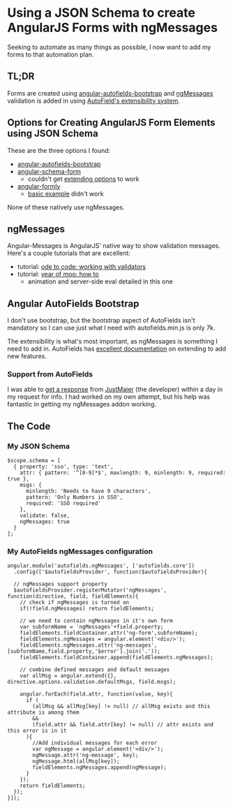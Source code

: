 # Using a JSON Schema to create AngularJS Forms with ngMessages

Seeking to automate as many things as possible, I now want to add my forms to that automation plan.

## TL;DR

Forms are created using [angular-autofields-bootstrap](https://github.com/JustMaier/angular-autofields-bootstrap) and [ngMessages](https://docs.angularjs.org/api/ngMessages) validation is added in using [AutoField's extensibility system](http://justmaier.github.io/angular-autoFields-bootstrap/#extend).

## Options for Creating AngularJS Form Elements using JSON Schema

These are the three options I found:

* [angular-autofields-bootstrap](https://github.com/JustMaier/angular-autofields-bootstrap)
* [angular-schema-form](https://github.com/Textalk/angular-schema-form)
	* couldn't get [extending options](https://github.com/Textalk/angular-schema-form/blob/master/docs/extending.md) to work
* [angular-formly](https://github.com/formly-js/angular-formly)
	* [basic example](https://github.com/formly-js/angular-formly#example) didn't work

None of these natively use ngMessages.

## ngMessages

Angular-Messages is AngularJS' native way to show validation messages. Here's a couple tutorials that are excellent:

* tutorial: [ode to code: working with validators](http://odetocode.com/blogs/scott/archive/2014/10/16/working-with-validators-and-messages-in-angularjs.aspx)
* tutorial: [year of moo: how to](http://www.yearofmoo.com/2014/05/how-to-use-ngmessages-in-angularjs.html)
	* animation and server-side eval detailed in this one

## Angular AutoFields Bootstrap

I don't use bootstrap, but the bootstrap aspect of AutoFields isn't mandatory so I can use just what I need with autofields.min.js is only 7k.

The extensibility is what's most important, as ngMessages is something I need to add in. AutoFields has [excellent documentation](http://justmaier.github.io/angular-autoFields-bootstrap/#extend) on extending to add new features.

### Support from AutoFields

I was able to [get a response](https://github.com/JustMaier/angular-autoFields-bootstrap/issues/30) from [JustMaier](https://github.com/JustMaier) (the developer) within a day in my request for info. I had worked on my own attempt, but his help was fantastic in getting my ngMessages addon working.

## The Code

### My JSON Schema

```
$scope.schema = [
  { property: 'sso', type: 'text',
    attr: { pattern: '^[0-9]*$', maxlength: 9, minlength: 9, required: true },
    msgs: {
      minlength: 'Needs to have 9 characters',
      pattern: 'Only Numbers in SSO',
      required: 'SSO required'
    },
    validate: false,
    ngMessages: true
  }
];
```

### My AutoFields ngMessages configuration

```
angular.module('autofields.ngMessages', ['autofields.core'])
  .config(['$autofieldsProvider', function($autofieldsProvider){

  // ngMessages support property
  $autofieldsProvider.registerMutator('ngMessages', function(directive, field, fieldElements){
    // check if ngMessages is turned on
    if(!field.ngMessages) return fieldElements;

    // we need to contain ngMessages in it's own form
    var subformName = 'ngMessages'+field.property;
    fieldElements.fieldContainer.attr('ng-form',subformName);
    fieldElements.ngMessages = angular.element('<div/>');
    fieldElements.ngMessages.attr('ng-messages', [subformName,field.property,'$error'].join('.'));
    fieldElements.fieldContainer.append(fieldElements.ngMessages);

    // combine defined messages and default messages
    var allMsg = angular.extend({}, directive.options.validation.defaultMsgs, field.msgs);

    angular.forEach(field.attr, function(value, key){
      if (
        (allMsg && allMsg[key] != null) // allMsg exists and this attribute is among them
        &&
        (field.attr && field.attr[key] != null) // attr exists and this error is in it
      ){
        //Add individual messages for each error
        var ngMessage = angular.element('<div/>');
        ngMessage.attr('ng-message', key);
        ngMessage.html(allMsg[key]);
        fieldElements.ngMessages.append(ngMessage);
      }
    });
    return fieldElements;
  });
}]);
```
